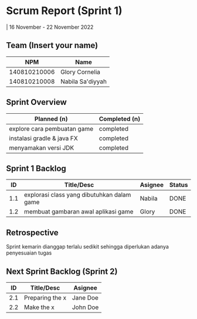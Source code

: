 # Scrum Report (Sprint 1)
| 16 November - 22 November 2022

## Team (Insert your name)
| NPM           | Name             |
| ------------- |------------------|
| 140810210006  | Glory Cornelia   |
| 140810210008  | Nabila Sa'diyyah |

## Sprint Overview
| Planned (n)                 | Completed (n)    |
| ----------------------------|------------------|
| explore cara pembuatan game | completed        |
| instalasi gradle & java FX  | completed        |
| menyamakan versi JDK        | completed        |

## Sprint 1 Backlog

| ID  | Title/Desc                                 | Asignee | Status |
| --- | -------------------------------------------| ------- | ------ |
| 1.1 | explorasi class yang dibutuhkan dalam game | Nabila  | DONE   |
| 1.2 | membuat gambaran awal aplikasi game        | Glory   | DONE   |

## Retrospective 

Sprint kemarin dianggap terlalu sedikit sehingga diperlukan adanya penyesuaian tugas

## Next Sprint Backlog (Sprint 2)
| ID  | Title/Desc | Asignee | 
| --- | ---------- | ------- | 
| 2.1 | Preparing the x | Jane Doe | 
| 2.2 | Make the x | John Doe | 
